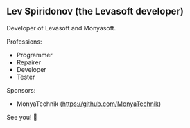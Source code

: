 ## Lev Spiridonov (the Levasoft developer)
Developer of Levasoft and Monyasoft.

Professions:
+ Programmer
+ Repairer
+ Developer
+ Tester

Sponsors:
+ MonyaTechnik (https://github.com/MonyaTechnik)

See you! 👋
